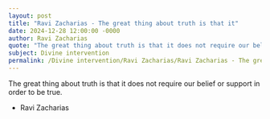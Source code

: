 ```yaml
---
layout: post
title: "Ravi Zacharias - The great thing about truth is that it"
date: 2024-12-28 12:00:00 -0000
author: Ravi Zacharias
quote: "The great thing about truth is that it does not require our belief or support in order to be true."
subject: Divine intervention
permalink: /Divine intervention/Ravi Zacharias/Ravi Zacharias - The great thing about truth is that it
---
```


The great thing about truth is that it does not require our belief or support in order to be true.

- Ravi Zacharias
